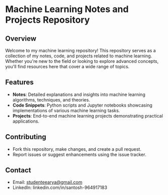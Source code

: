 

# Machine Learning Notes and Projects Repository

## Overview
Welcome to my machine learning repository! This repository serves as a collection of my notes, code, and projects related to machine learning. Whether you're new to the field or looking to explore advanced concepts, you'll find resources here that cover a wide range of topics.

## Features
- **Notes**: Detailed explanations and insights into machine learning algorithms, techniques, and theories.
- **Code Snippets**: Python scripts and Jupyter notebooks showcasing implementations of various machine learning tasks.
- **Projects**: End-to-end machine learning projects demonstrating practical applications.


## Contributing
- Fork this repository, make changes, and create a pull request.
- Report issues or suggest enhancements using the issue tracker.

## Contact
- Email: studenteearya@gmail.com
- LinkedIn: linkedin.com/in/santosh-964917183


